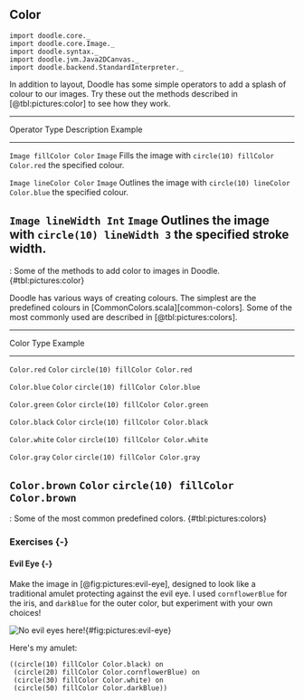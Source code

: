 ## Color

```tut:invisible
import doodle.core._
import doodle.core.Image._
import doodle.syntax._
import doodle.jvm.Java2DCanvas._
import doodle.backend.StandardInterpreter._
```

In addition to layout, Doodle has some simple operators to add a splash of colour to our images. Try these out the methods described in [@tbl:pictures:color] to see how they work.

---------------------------------------------------------------------------------------------
Operator                Type    Description                 Example
----------------------- ------- --------------------------- ---------------------------------
`Image fillColor Color` `Image` Fills the image with        `circle(10) fillColor Color.red`
                                the specified colour.

`Image lineColor Color` `Image` Outlines the image with     `circle(10) lineColor Color.blue`
                                the specified colour.

`Image lineWidth Int`   `Image` Outlines the image with     `circle(10) lineWidth 3`
                                the specified stroke width.
---------------------------------------------------------------------------------------------

: Some of the methods to add color to images in Doodle. {#tbl:pictures:color}

Doodle has various ways of creating colours.
The simplest are the predefined colours in [CommonColors.scala][common-colors].
Some of the most commonly used are described in [@tbl:pictures:colors].

------------------------------------------------------------------
Color                   Type    Example
----------------------- ------- ----------------------------------
`Color.red`             `Color` `circle(10) fillColor Color.red`

`Color.blue`            `Color` `circle(10) fillColor Color.blue`

`Color.green`           `Color` `circle(10) fillColor Color.green`

`Color.black`           `Color` `circle(10) fillColor Color.black`

`Color.white`           `Color` `circle(10) fillColor Color.white`

`Color.gray`            `Color` `circle(10) fillColor Color.gray`

`Color.brown`           `Color` `circle(10) fillColor Color.brown`
------------------------------------------------------------------

: Some of the most common predefined colors. {#tbl:pictures:colors}

### Exercises {-}

#### Evil Eye {-}

Make the image in [@fig:pictures:evil-eye], designed to look like a traditional amulet protecting against the evil eye. I used `cornflowerBlue` for the iris, and `darkBlue` for the outer color, but experiment with your own choices!

![No evil eyes here!](src/pages/pictures/evil-eye.pdf+svg){#fig:pictures:evil-eye}

<div class="solution">
Here's my amulet:

```tut:book
((circle(10) fillColor Color.black) on
 (circle(20) fillColor Color.cornflowerBlue) on
 (circle(30) fillColor Color.white) on
 (circle(50) fillColor Color.darkBlue))
```
</div>
